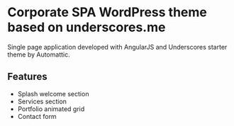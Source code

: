 # Corporate SPA WordPress theme based on underscores.me

Single page application developed with AngularJS and Underscores starter theme by Automattic.

## Features

* Splash welcome section
* Services section
* Portfolio animated grid
* Contact form